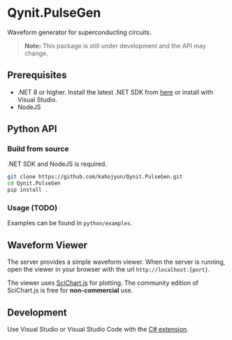 # Qynit.PulseGen

Waveform generator for superconducting circuits.

> **Note:** This package is still under development and the API may change.

## Prerequisites

* .NET 8 or higher. Install the latest .NET SDK from [here](https://dotnet.microsoft.com/download/dotnet) or install with Visual Studio.
* NodeJS

## Python API

### Build from source

.NET SDK and NodeJS is required.

```bash
git clone https://github.com/kahojyun/Qynit.PulseGen.git
cd Qynit.PulseGen
pip install .
```

### Usage (TODO)

Examples can be found in `python/examples`.

## Waveform Viewer

The server provides a simple waveform viewer. When the server is running, open the viewer in your browser with the url `http://localhost:{port}`.

The viewer uses [SciChart.js](https://www.scichart.com/) for plotting. The community edition of SciChart.js is free for **non-commercial** use.

## Development

Use Visual Studio or Visual Studio Code with the [C# extension](https://marketplace.visualstudio.com/items?itemName=ms-dotnettools.csharp).